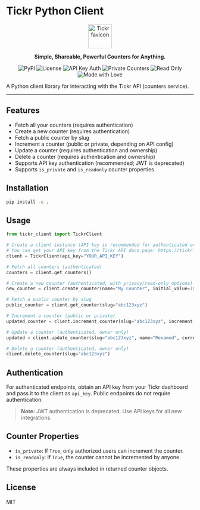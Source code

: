 # Tickr Python Client

<p align="center">
  <img width="64" height="64" src="https://tickr.cc/favicon.svg" alt="Tickr favicon" />
</p>

<p align="center">
  <b>Simple, Shareable, Powerful Counters for Anything.</b>
</p>

<p align="center">
  <img alt="PyPI" src="https://img.shields.io/pypi/v/tickr-client?color=4f46e5&label=PyPI&logo=python&logoColor=white">
  <img alt="License" src="https://img.shields.io/badge/License-MIT-8b5cf6">
  <img alt="API Key Auth" src="https://img.shields.io/badge/Auth-API%20Key%20Only-purple?logo=keybase&logoColor=white">
  <img alt="Private Counters" src="https://img.shields.io/badge/Private%20Counters-Supported-4f46e5">
  <img alt="Read Only" src="https://img.shields.io/badge/Read%20Only%20Counters-Supported-8b5cf6">
  <img alt="Made with Love" src="https://img.shields.io/badge/Made%20with-%E2%9D%A4-purple">
</p>

A Python client library for interacting with the Tickr API (counters service).

---

## Features
- Fetch all your counters (requires authentication)
- Create a new counter (requires authentication)
- Fetch a public counter by slug
- Increment a counter (public or private, depending on API config)
- Update a counter (requires authentication and ownership)
- Delete a counter (requires authentication and ownership)
- Supports API key authentication (recommended; JWT is deprecated)
- Supports `is_private` and `is_readonly` counter properties

## Installation

```bash
pip install -e .
```

## Usage

```python
from tickr_client import TickrClient

# Create a client instance (API key is recommended for authenticated endpoints)
# You can get your API key from the Tickr API docs page: https://tickr.cc/api-docs
client = TickrClient(api_key="YOUR_API_KEY")

# Fetch all counters (authenticated)
counters = client.get_counters()

# Create a new counter (authenticated, with privacy/read-only options)
new_counter = client.create_counter(name="My Counter", initial_value=10, is_private=True, is_readonly=False)

# Fetch a public counter by slug
public_counter = client.get_counter(slug="abc123xyz")

# Increment a counter (public or private)
updated_counter = client.increment_counter(slug="abc123xyz", increment_by=2)

# Update a counter (authenticated, owner only)
updated = client.update_counter(slug="abc123xyz", name="Renamed", current_value=42, is_private=False)

# Delete a counter (authenticated, owner only)
client.delete_counter(slug="abc123xyz")
```

## Authentication
For authenticated endpoints, obtain an API key from your Tickr dashboard and pass it to the client as `api_key`. Public endpoints do not require authentication.

> **Note:** JWT authentication is deprecated. Use API keys for all new integrations.

## Counter Properties
- `is_private`: If `True`, only authorized users can increment the counter.
- `is_readonly`: If `True`, the counter cannot be incremented by anyone.

These properties are always included in returned counter objects.

## License
MIT

